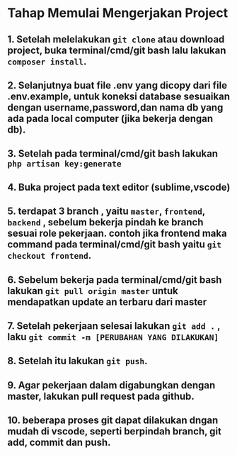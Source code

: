 # Tahap Memulai Mengerjakan Project

## 1. Setelah melelakukan `git clone` atau download project, buka terminal/cmd/git bash lalu lakukan `composer install`.
## 2. Selanjutnya buat file .env yang dicopy dari file .env.example, untuk koneksi database sesuaikan dengan username,password,dan nama db yang ada pada local computer (jika bekerja dengan db).
## 3. Setelah pada terminal/cmd/git bash lakukan `php artisan key:generate`
## 4. Buka project pada text editor (sublime,vscode)
## 5. terdapat 3 branch , yaitu `master`, `frontend`, `backend` , sebelum bekerja pindah ke branch sesuai role pekerjaan. contoh jika frontend maka command pada terminal/cmd/git bash yaitu `git checkout frontend`. 
## 6. Sebelum bekerja pada  terminal/cmd/git bash lakukan `git pull origin master` untuk mendapatkan update an terbaru dari master
## 7. Setelah pekerjaan selesai lakukan `git add .` , laku `git commit -m [PERUBAHAN YANG DILAKUKAN]`
## 8. Setelah itu lakukan `git push`.
## 9. Agar pekerjaan dalam digabungkan dengan master, lakukan pull request pada github.
## 10. beberapa proses git dapat dilakukan dngan mudah di vscode, seperti berpindah branch, git add, commit dan push.

